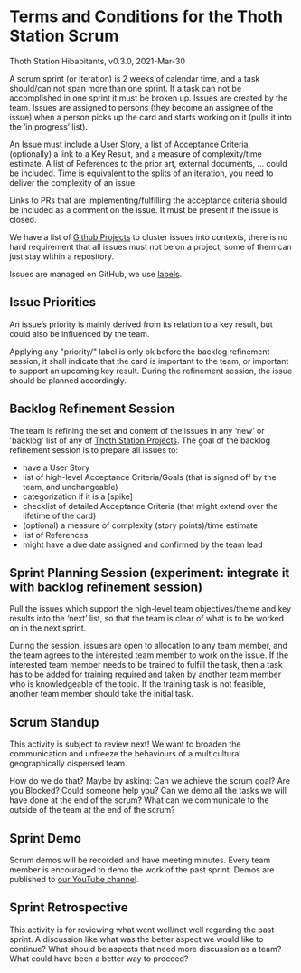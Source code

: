 # Terms and Conditions for the Thoth Station Scrum

Thoth Station Hibabitants, v0.3.0, 2021-Mar-30

A scrum sprint (or iteration) is 2 weeks of calendar time, and a task should/can not span more than one sprint.
If a task can not be accomplished in one sprint it must be broken up. Issues are created by the team. Issues are
assigned to persons (they become an assignee of the issue) when a person picks up the card and starts working on
it (pulls it into the ‘in progress’ list).

An Issue must include a User Story, a list of Acceptance Criteria, (optionally) a link to a Key Result, and a
measure of complexity/time estimate. A list of References to the prior art, external documents, … could be included.
Time is equivalent to the splits of an iteration, you need to deliver the complexity of an issue.

Links to PRs that are implementing/fulfilling the acceptance criteria should be included as a comment on the issue.
It must be present if the issue is closed.

We have a list of [Github Projects](https://github.com/orgs/thoth-station/projects) to cluster issues into contexts, there is no hard requirement that all issues must not be on a project, some of them can just stay
within a repository.

Issues are managed on GitHub, we use [labels](https://github.com/thoth-station/core/blob/master/community/labels.md).

## Issue Priorities

An issue’s priority is mainly derived from its relation to a key result, but could also be influenced by the team.

Applying any "priority/" label is only ok before the backlog refinement session, it shall indicate that the card is
important to the team, or important to support an upcoming key result. During the refinement session, the issue should
be planned accordingly.

## Backlog Refinement Session

The team is refining the set and content of the issues in any ‘new’ or 'backlog' list of any of [Thoth Station Projects](https://github.com/orgs/thoth-station/projects).
The goal of the backlog refinement session is to prepare all issues to:

* have a User Story
* list of high-level Acceptance Criteria/Goals (that is signed off by the team, and unchangeable)
* categorization if it is a [spike]
* checklist of detailed Acceptance Criteria (that might extend over the lifetime of the card)
* (optional) a measure of complexity (story points)/time estimate
* list of References
* might have a due date assigned and confirmed by the team lead

## Sprint Planning Session (experiment: integrate it with backlog refinement session)

Pull the issues which support the high-level team objectives/theme and key results into the ‘next’ list, so that the
team is clear of what is to be worked on in the next sprint.

During the session, issues are open to allocation to any team member, and the team agrees to the interested team member
to work on the issue. If the interested team member needs to be trained to fulfill the task, then a
task has to be added for training required and taken by another team member who is knowledgeable of the topic. If the training task is not feasible, another team member should
take the initial task.

## Scrum Standup

This activity is subject to review next! We want to broaden the communication and unfreeze the behaviours of a
multicultural geographically dispersed team.

How do we do that?
Maybe by asking: Can we achieve the scrum goal? Are you Blocked? Could someone help you? Can we demo all the tasks we
will have done at the end of the scrum? What can we communicate to the outside of the team at the end of the scrum?

## Sprint Demo

Scrum demos will be recorded and have meeting minutes. Every team member is encouraged to demo the work of the past
sprint. Demos are published to [our YouTube channel](https://www.youtube.com/channel/UClUIDuq_hQ6vlzmqM59B2Lw).

## Sprint Retrospective

This activity is for reviewing what went well/not well regarding the past sprint. A discussion like what was the better
aspect we would like to continue? What should be aspects that need more discussion as a team? What could have been a
better way to proceed?
